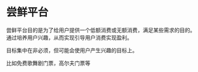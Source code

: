 # 尝鲜平台

尝鲜平台目的是为了给用户提供一个低额消费或无额消费，满足某些需求的目的。通过培养用户兴趣，从而实现引导用户消费实现盈利。

目标集中在非必须，但可能会使用户产生兴趣的目标上。

比如免费歌舞剧门票，高尔夫门票等